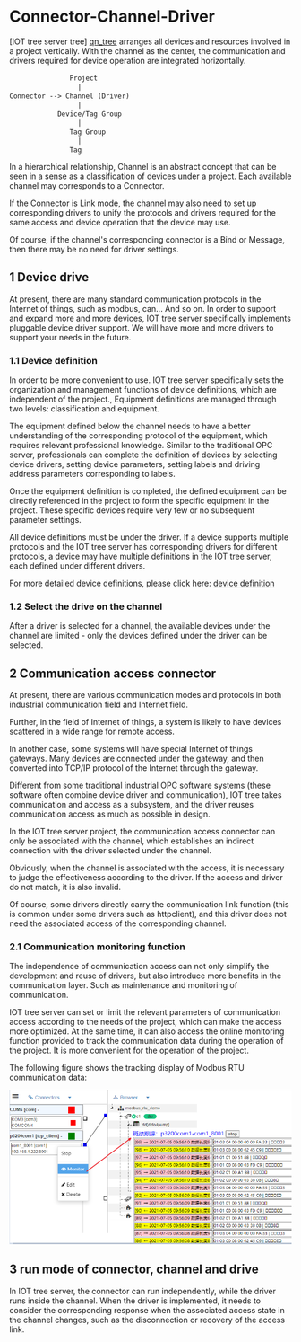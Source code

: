 

Connector-Channel-Driver
==




[IOT tree server tree] [qn_tree] arranges all devices and resources involved in a project vertically. With the channel as the center, the communication and drivers required for device operation are integrated horizontally.


```
               Project
                 |
Connector --> Channel (Driver)
                 |
            Device/Tag Group
                 |
               Tag Group
                 |
               Tag
```



In a hierarchical relationship, Channel is an abstract concept that can be seen in a sense as a classification of devices under a project. Each available channel may corresponds to a Connector.

If the Connector is Link mode, the channel may also need to set up corresponding drivers to unify the protocols and drivers required for the same access and device operation that the device may use.

Of course, if the channel's corresponding connector is a Bind or Message, then there may be no need for driver settings.




## 1 Device drive

At present, there are many standard communication protocols in the Internet of things, such as modbus, can... And so on. In order to support and expand more and more devices, IOT tree server specifically implements pluggable device driver support. We will have more and more drivers to support your needs in the future.




### 1.1 Device definition

In order to be more convenient to use. IOT tree server specifically sets the organization and management functions of device definitions, which are independent of the project., Equipment definitions are managed through two levels: classification and equipment.

The equipment defined below the channel needs to have a better understanding of the corresponding protocol of the equipment, which requires relevant professional knowledge. Similar to the traditional OPC server, professionals can complete the definition of devices by selecting device drivers, setting device parameters, setting labels and driving address parameters corresponding to labels.

Once the equipment definition is completed, the defined equipment can be directly referenced in the project to form the specific equipment in the project. These specific devices require very few or no subsequent parameter settings.

All device definitions must be under the driver. If a device supports multiple protocols and the IOT tree server has corresponding drivers for different protocols, a device may have multiple definitions in the IOT tree server, each defined under different drivers.


For more detailed device definitions, please click here: 
[device definition][qn_devdef]



### 1.2 Select the drive on the channel

After a driver is selected for a channel, the available devices under the channel are limited - only the devices defined under the driver can be selected.




## 2 Communication access connector

At present, there are various communication modes and protocols in both industrial communication field and Internet field.

Further, in the field of Internet of things, a system is likely to have devices scattered in a wide range for remote access.

In another case, some systems will have special Internet of things gateways. Many devices are connected under the gateway, and then converted into TCP/IP protocol of the Internet through the gateway.

Different from some traditional industrial OPC software systems (these software often combine device driver and communication), IOT tree takes communication and access as a subsystem, and the driver reuses communication access as much as possible in design.

In the IOT tree server project, the communication access connector can only be associated with the channel, which establishes an indirect connection with the driver selected under the channel.

Obviously, when the channel is associated with the access, it is necessary to judge the effectiveness according to the driver. If the access and driver do not match, it is also invalid.

Of course, some drivers directly carry the communication link function (this is common under some drivers such as httpclient), and this driver does not need the associated access of the corresponding channel.



### 2.1 Communication monitoring function

The independence of communication access can not only simplify the development and reuse of drivers, but also introduce more benefits in the communication layer. Such as maintenance and monitoring of communication.

IOT tree server can set or limit the relevant parameters of communication access according to the needs of the project, which can make the access more optimized. At the same time, it can also access the online monitoring function provided to track the communication data during the operation of the project. It is more convenient for the operation of the project.

The following figure shows the tracking display of Modbus RTU communication data:

<img src="../img/conn_mon.png" />



## 3 run mode of connector, channel and drive
In IOT tree server, the connector can run independently, while the driver runs inside the channel. When the driver is implemented, it needs to consider the corresponding response when the associated access state in the channel changes, such as the disconnection or recovery of the access link.



[qn_tree]: ./quick_know_tree.md
[qn_devdef]: ./quick_know_devdef.md
